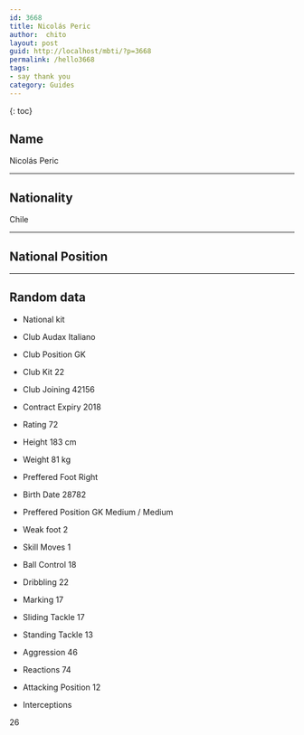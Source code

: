 ```yaml
---
id: 3668
title: Nicolás Peric
author:  chito 
layout: post
guid: http://localhost/mbti/?p=3668
permalink: /hello3668
tags:
- say thank you
category: Guides
---
```



{: toc}


## Name  
Nicolás Peric 

* * *

## Nationality  
Chile 

* * *

## National Position 

* * *

## Random data 

  * National kit 
  * Club 
Audax Italiano 

  * Club Position 
GK 

  * Club Kit 
22 

  * Club Joining 
42156 

  * Contract Expiry 
2018 

  * Rating 
72 

  * Height 
183 cm 

  * Weight 
81 kg 

  * Preffered Foot 
Right 

  * Birth Date 
28782 

  * Preffered Position 
GK Medium / Medium 

  * Weak foot 
2 

  * Skill Moves 
1 

  * Ball Control 
18 

  * Dribbling 
22 

  * Marking 
17 

  * Sliding Tackle 
17 

  * Standing Tackle 
13 

  * Aggression 
46 

  * Reactions 
74 

  * Attacking Position 
12 

  * Interceptions 

26</ul>